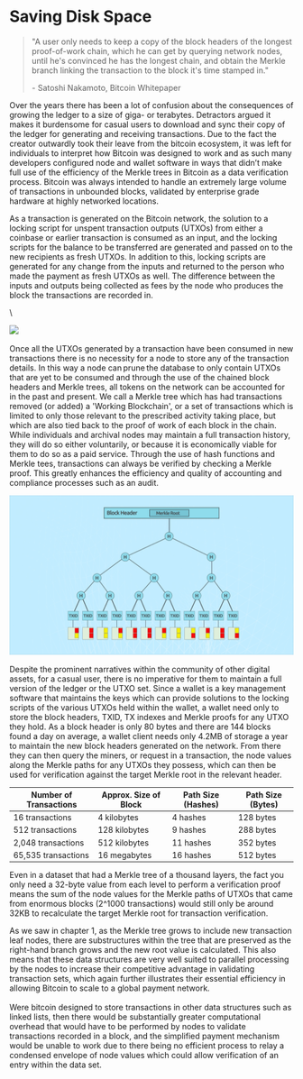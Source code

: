 # Saving Disk Space

> "A user only needs to keep a copy of the block headers of the longest proof-of-work chain, which he can get by querying network nodes, until he's convinced he has the longest chain, and obtain the Merkle branch linking the transaction to the block it's time stamped in."
>
> \- Satoshi Nakamoto, Bitcoin Whitepaper

Over the years there has been a lot of confusion about the consequences of growing the ledger to a size of giga- or terabytes. Detractors argued it makes it burdensome for casual users to download and sync their copy of the ledger for generating and receiving transactions. Due to the fact the creator outwardly took their leave from the bitcoin ecosystem, it was left for individuals to interpret how Bitcoin was designed to work and as such many developers configured node and wallet software in ways that didn’t make full use of the efficiency of the Merkle trees in Bitcoin as a data verification process. Bitcoin was always intended to handle an extremely large volume of transactions in unbounded blocks, validated by enterprise grade hardware at highly networked locations.

As a transaction is generated on the Bitcoin network, the solution to a locking script for unspent transaction outputs (UTXOs) from either a coinbase or earlier transaction is consumed as an input, and the locking scripts for the balance to be transferred are generated and passed on to the new recipients as fresh UTXOs. In addition to this, locking scripts are generated for any change from the inputs and returned to the person who made the payment as fresh UTXOs as well. The difference between the inputs and outputs being collected as fees by the node who produces the block the transactions are recorded in.

\


![](https://bitcoinsv.academy/storage/photos/8381/BSVA-MerkleTrees_Ch4Less4_VA10%20\(1\).jpg)

Once all the UTXOs generated by a transaction have been consumed in new transactions there is no necessity for a node to store any of the transaction details. In this way a node can prune the database to only contain UTXOs that are yet to be consumed and through the use of the chained block headers and Merkle trees, all tokens on the network can be accounted for in the past and present. We call a Merkle tree which has had transactions removed (or added) a 'Working Blockchain', or a set of transactions which is limited to only those relevant to the prescribed activity taking place, but which are also tied back to the proof of work of each block in the chain. While individuals and archival nodes may maintain a full transaction history, they will do so either voluntarily, or because it is economically viable for them to do so as a paid service. Through the use of hash functions and Merkle tees, transactions can always be verified by checking a Merkle proof. This greatly enhances the efficiency and quality of accounting and compliance processes such as an audit.

![](../.gitbook/assets/Asset4-11.gif)

Despite the prominent narratives within the community of other digital assets, for a casual user, there is no imperative for them to maintain a full version of the ledger or the UTXO set. Since a wallet is a key management software that maintains the keys which can provide solutions to the locking scripts of the various UTXOs held within the wallet, a wallet need only to store the block headers, TXID, TX indexes and Merkle proofs for any UTXO they hold. As a block header is only 80 bytes and there are 144 blocks found a day on average, a wallet client needs only 4.2MB of storage a year to maintain the new block headers generated on the network. From there they can then query the miners, or request in a transaction, the node values along the Merkle paths for any UTXOs they possess, which can then be used for verification against the target Merkle root in the relevant header.

| **Number of Transactions** | **Approx. Size of Block** | **Path Size (Hashes)** | **Path Size (Bytes)** |
| -------------------------- | ------------------------- | ---------------------- | --------------------- |
| 16 transactions            | 4 kilobytes               | 4 hashes               | 128 bytes             |
| 512 transactions           | 128 kilobytes             | 9 hashes               | 288 bytes             |
| 2,048 transactions         | 512 kilobytes             | 11 hashes              | 352 bytes             |
| 65,535 transactions        | 16 megabytes              | 16 hashes              | 512 bytes             |

Even in a dataset that had a Merkle tree of a thousand layers, the fact you only need a 32-byte value from each level to perform a verification proof means the sum of the node values for the Merkle paths of UTXOs that came from enormous blocks (2^1000 transactions) would still only be around 32KB to recalculate the target Merkle root for transaction verification.&#x20;

As we saw in chapter 1, as the Merkle tree grows to include new transaction leaf nodes, there are substructures within the tree that are preserved as the right-hand branch grows and the new root value is calculated. This also means that these data structures are very well suited to parallel processing by the nodes to increase their competitive advantage in validating transaction sets, which again further illustrates their essential efficiency in allowing Bitcoin to scale to a global payment network.\
&#x20;\
Were bitcoin designed to store transactions in other data structures such as linked lists, then there would be substantially greater computational overhead that would have to be performed by nodes to validate transactions recorded in a block, and the simplified payment mechanism would be unable to work due to there being no efficient process to relay a condensed envelope of node values which could allow verification of an entry within the data set.
